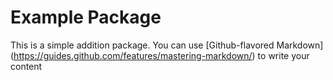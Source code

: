 # Example Package  
This is a simple addition package.
You can use [Github-flavored Markdown]
(https://guides.github.com/features/mastering-markdown/)
to write your content